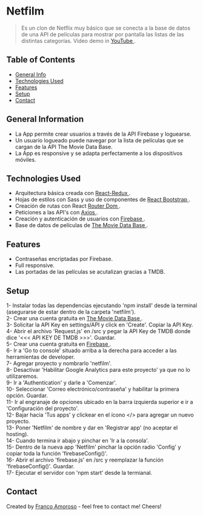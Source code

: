 # Netfilm

> Es un clon de Netflix muy básico que se conecta a la base de datos de una API de películas para mostrar por pantalla las listas de las distintas categorías.
> Video demo in [ YouTube ](https://youtu.be/g6nDENxjK3c).

## Table of Contents

- [General Info](#general-information)
- [Technologies Used](#technologies-used)
- [Features](#features)
- [Setup](#setup)
- [Contact](#contact)

## General Information

- La App permite crear usuarios a través de la API Firebase y loguearse.
- Un usuario logueado puede navegar por la lista de películas que se cargan de la API The Movie Data Base.
- La App es responsive y se adapta perfectamente a los dispositívos móviles.

## Technologies Used

- Arquitectura básica creada con [ React-Redux ](https://react-redux.js.org/introduction/getting-started).
- Hojas de estilos con Sass y uso de componentes de [ React Bootstrap ](https://react-bootstrap.github.io/getting-started/introduction/).
- Creación de rutas con React [ Router Dom ](https://www.npmjs.com/package/react-router-dom).
- Peticiones a las API's con [ Axios ](https://www.npmjs.com/package/axios).
- Creación y autenticación de usuarios con [ Firebase ](https://firebase.google.com/).
- Base de datos de películas de [ The Movie Data Base ](https://www.themoviedb.org).

## Features

- Contraseñas encriptadas por Firebase.
- Full responsive.
- Las portadas de las películas se acutalizan gracias a TMDB.

## Setup

1- Instalar todas las dependencias ejecutando 'npm install' desde la terminal (asegurarse de estar dentro de la carpeta 'netfilm').
<br/>
2- Crear una cuenta gratuita en [ The Movie Data Base ](https://www.themoviedb.org).
<br/>
3- Solicitar la API Key en settings/API y click en 'Create'. Copiar la API Key.
<br/>
4- Abrir el archivo 'Request.js' en /src y pegar la API Key de TMDB donde dice '<<< API KEY DE TMDB >>>'. Guardar.
<br/>
5- Crear una cuenta gratuita en [ Firebase ](https://firebase.google.com/).
<br/>
6- Ir a 'Go to console' situado arriba a la derecha para acceder a las herramientas de developer.
<br/>
7- Agregar proyecto y nombrarlo 'netfilm'.
<br/>
8- Desactivar 'Habilitar Google Analytics para este proyecto' ya que no lo utilizaremos.
<br/>
9- Ir a 'Authentication' y darle a 'Comenzar'.
<br/>
10- Seleccionar 'Correo electrónico/contraseña' y habilitar la primera opción. Guardar.
<br/>
11- Ir al engranaje de opciones ubicado en la barra izquierda superior e ir a 'Configuración del proyecto'.
<br/>
12- Bajar hacia 'Tus apps' y clickear en el ícono </> para agregar un nuevo proyecto.
<br/>
13- Poner 'Netfilm' de nombre y dar en 'Registrar app' (no aceptar el hosting).
<br/>
14- Cuando termina ir abajo y pinchar en 'Ir a la consola'.
<br/>
15- Dentro de la nueva app 'Netfilm' pinchar la opción radio 'Config' y copiar toda la función 'firebaseConfig()'.
<br/>
16- Abrir el archivo 'firebase.js' en /src y reemplazar la función 'firebaseConfig()'. Guardar.
<br/>
17- Ejecutar el servidor con 'npm start' desde la termianal.

## Contact

Created by [Franco Amoroso](https://www.linkedin.com/in/francoamoroso/) - feel free to contact me! Cheers!
